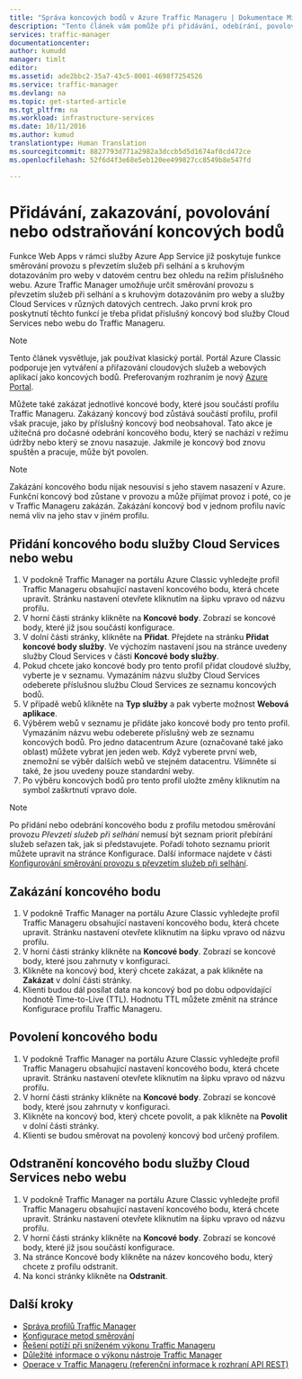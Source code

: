 ```yaml
---
title: "Správa koncových bodů v Azure Traffic Manageru | Dokumentace Microsoftu"
description: "Tento článek vám pomůže při přidávání, odebírání, povolování a zakazování koncových bodů v Azure Traffic Manageru."
services: traffic-manager
documentationcenter: 
author: kumudd
manager: timlt
editor: 
ms.assetid: ade2bbc2-35a7-43c5-8001-4698f7254526
ms.service: traffic-manager
ms.devlang: na
ms.topic: get-started-article
ms.tgt_pltfrm: na
ms.workload: infrastructure-services
ms.date: 10/11/2016
ms.author: kumud
translationtype: Human Translation
ms.sourcegitcommit: 8827793d771a2982a3dccb5d5d1674af0cd472ce
ms.openlocfilehash: 52f6d4f3e68e5eb120ee499827cc8549b8e547fd

---
```


# <a name="add-disable-enable-or-delete-endpoints"></a>Přidávání, zakazování, povolování nebo odstraňování koncových bodů

Funkce Web Apps v rámci služby Azure App Service již poskytuje funkce směrování provozu s převzetím služeb při selhání a s kruhovým dotazováním pro weby v datovém centru bez ohledu na režim příslušného webu. Azure Traffic Manager umožňuje určit směrování provozu s převzetím služeb při selhání a s kruhovým dotazováním pro weby a služby Cloud Services v různých datových centrech. Jako první krok pro poskytnutí těchto funkcí je třeba přidat příslušný koncový bod služby Cloud Services nebo webu do Traffic Manageru.

> [!NOTE]
> Tento článek vysvětluje, jak používat klasický portál. Portál Azure Classic podporuje jen vytváření a přiřazování cloudových služeb a webových aplikací jako koncových bodů. Preferovaným rozhraním je nový [Azure Portal](https://portal.azure.com).

Můžete také zakázat jednotlivé koncové body, které jsou součástí profilu Traffic Manageru. Zakázaný koncový bod zůstává součástí profilu, profil však pracuje, jako by příslušný koncový bod neobsahoval. Tato akce je užitečná pro dočasné odebrání koncového bodu, který se nachází v režimu údržby nebo který se znovu nasazuje. Jakmile je koncový bod znovu spuštěn a pracuje, může být povolen.

> [!NOTE]
> Zakázání koncového bodu nijak nesouvisí s jeho stavem nasazení v Azure. Funkční koncový bod zůstane v provozu a může přijímat provoz i poté, co je v Traffic Manageru zakázán. Zakázání koncový bod v jednom profilu navíc nemá vliv na jeho stav v jiném profilu.

## <a name="to-add-a-cloud-service-or-website-endpoint"></a>Přidání koncového bodu služby Cloud Services nebo webu

1. V podokně Traffic Manager na portálu Azure Classic vyhledejte profil Traffic Manageru obsahující nastavení koncového bodu, která chcete upravit. Stránku nastavení otevřete kliknutím na šipku vpravo od názvu profilu.
2. V horní části stránky klikněte na **Koncové body**. Zobrazí se koncové body, které již jsou součástí konfigurace.
3. V dolní části stránky, klikněte na **Přidat**. Přejdete na stránku **Přidat koncové body služby**. Ve výchozím nastavení jsou na stránce uvedeny služby Cloud Services v části **Koncové body služby**.
4. Pokud chcete jako koncové body pro tento profil přidat cloudové služby, vyberte je v seznamu. Vymazáním názvu služby Cloud Services odeberete příslušnou službu Cloud Services ze seznamu koncových bodů.
5. V případě webů klikněte na **Typ služby** a pak vyberte možnost **Webová aplikace**.
6. Výběrem webů v seznamu je přidáte jako koncové body pro tento profil. Vymazáním názvu webu odeberete příslušný web ze seznamu koncových bodů. Pro jedno datacentrum Azure (označované také jako oblast) můžete vybrat jen jeden web. Když vyberete první web, znemožní se výběr dalších webů ve stejném datacentru. Všimněte si také, že jsou uvedeny pouze standardní weby.
7. Po výběru koncových bodů pro tento profil uložte změny kliknutím na symbol zaškrtnutí vpravo dole.

> [!NOTE]
> Po přidání nebo odebrání koncového bodu z profilu metodou směrování provozu *Převzetí služeb při selhání* nemusí být seznam priorit přebírání služeb seřazen tak, jak si představujete. Pořadí tohoto seznamu priorit můžete upravit na stránce Konfigurace. Další informace najdete v části [Konfigurování směrování provozu s převzetím služeb při selhání](traffic-manager-configure-failover-routing-method.md).

## <a name="to-disable-an-endpoint"></a>Zakázání koncového bodu

1. V podokně Traffic Manager na portálu Azure Classic vyhledejte profil Traffic Manageru obsahující nastavení koncového bodu, která chcete upravit. Stránku nastavení otevřete kliknutím na šipku vpravo od názvu profilu.
2. V horní části stránky klikněte na **Koncové body**. Zobrazí se koncové body, které jsou zahrnuty v konfiguraci.
3. Klikněte na koncový bod, který chcete zakázat, a pak klikněte na **Zakázat** v dolní části stránky.
4. Klienti budou dál posílat data na koncový bod po dobu odpovídající hodnotě Time-to-Live (TTL). Hodnotu TTL můžete změnit na stránce Konfigurace profilu Traffic Manageru.

## <a name="to-enable-an-endpoint"></a>Povolení koncového bodu

1. V podokně Traffic Manager na portálu Azure Classic vyhledejte profil Traffic Manageru obsahující nastavení koncového bodu, která chcete upravit. Stránku nastavení otevřete kliknutím na šipku vpravo od názvu profilu.
2. V horní části stránky klikněte na **Koncové body**. Zobrazí se koncové body, které jsou zahrnuty v konfiguraci.
3. Klikněte na koncový bod, který chcete povolit, a pak klikněte na **Povolit** v dolní části stránky.
4. Klienti se budou směrovat na povolený koncový bod určený profilem.

## <a name="to-delete-a-cloud-service-or-website-endpoint"></a>Odstranění koncového bodu služby Cloud Services nebo webu

1. V podokně Traffic Manager na portálu Azure Classic vyhledejte profil Traffic Manageru obsahující nastavení koncového bodu, která chcete upravit. Stránku nastavení otevřete kliknutím na šipku vpravo od názvu profilu.
2. V horní části stránky klikněte na **Koncové body**. Zobrazí se koncové body, které již jsou součástí konfigurace.
3. Na stránce Koncové body klikněte na název koncového bodu, který chcete z profilu odstranit.
4. Na konci stránky klikněte na **Odstranit**.

## <a name="next-steps"></a>Další kroky

* [Správa profilů Traffic Manager](traffic-manager-manage-profiles.md)
* [Konfigurace metod směrování](traffic-manager-configure-routing-method.md)
* [Řešení potíží při sníženém výkonu Traffic Manageru](traffic-manager-troubleshooting-degraded.md)
* [Důležité informace o výkonu nástroje Traffic Manager](traffic-manager-performance-considerations.md)
* [Operace v Traffic Manageru (referenční informace k rozhraní API REST)](http://go.microsoft.com/fwlink/p/?LinkID=313584)




<!--HONumber=Feb17_HO3-->


